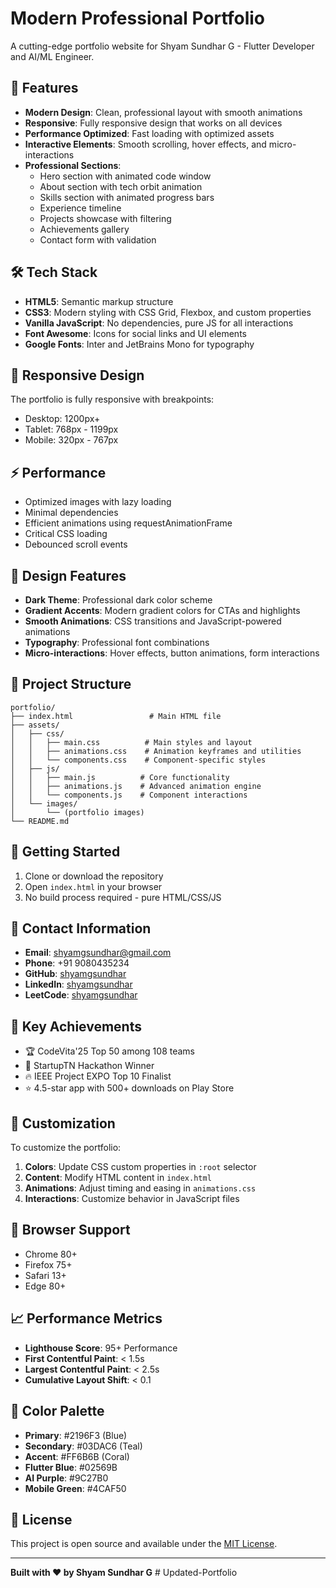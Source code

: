 # Modern Professional Portfolio

A cutting-edge portfolio website for Shyam Sundhar G - Flutter Developer and AI/ML Engineer.

## 🚀 Features

- **Modern Design**: Clean, professional layout with smooth animations
- **Responsive**: Fully responsive design that works on all devices
- **Performance Optimized**: Fast loading with optimized assets
- **Interactive Elements**: Smooth scrolling, hover effects, and micro-interactions
- **Professional Sections**: 
  - Hero section with animated code window
  - About section with tech orbit animation
  - Skills section with animated progress bars
  - Experience timeline
  - Projects showcase with filtering
  - Achievements gallery
  - Contact form with validation

## 🛠️ Tech Stack

- **HTML5**: Semantic markup structure
- **CSS3**: Modern styling with CSS Grid, Flexbox, and custom properties
- **Vanilla JavaScript**: No dependencies, pure JS for all interactions
- **Font Awesome**: Icons for social links and UI elements
- **Google Fonts**: Inter and JetBrains Mono for typography

## 📱 Responsive Design

The portfolio is fully responsive with breakpoints:
- Desktop: 1200px+
- Tablet: 768px - 1199px
- Mobile: 320px - 767px

## ⚡ Performance

- Optimized images with lazy loading
- Minimal dependencies
- Efficient animations using requestAnimationFrame
- Critical CSS loading
- Debounced scroll events

## 🎨 Design Features

- **Dark Theme**: Professional dark color scheme
- **Gradient Accents**: Modern gradient colors for CTAs and highlights
- **Smooth Animations**: CSS transitions and JavaScript-powered animations
- **Typography**: Professional font combinations
- **Micro-interactions**: Hover effects, button animations, form interactions

## 📂 Project Structure

```
portfolio/
├── index.html                 # Main HTML file
├── assets/
│   ├── css/
│   │   ├── main.css          # Main styles and layout
│   │   ├── animations.css    # Animation keyframes and utilities
│   │   └── components.css    # Component-specific styles
│   ├── js/
│   │   ├── main.js          # Core functionality
│   │   ├── animations.js    # Advanced animation engine
│   │   └── components.js    # Component interactions
│   └── images/
│       └── (portfolio images)
└── README.md
```

## 🚀 Getting Started

1. Clone or download the repository
2. Open `index.html` in your browser
3. No build process required - pure HTML/CSS/JS

## 📧 Contact Information

- **Email**: shyamgsundhar@gmail.com
- **Phone**: +91 9080435234
- **GitHub**: [shyamgsundhar](https://github.com/shyamgsundhar)
- **LinkedIn**: [shyamgsundhar](https://linkedin.com/in/shyamgsundhar)
- **LeetCode**: [shyamgsundhar](https://leetcode.com/shyamgsundhar)

## 🎯 Key Achievements

- 🏆 CodeVita'25 Top 50 among 108 teams
- 🥇 StartupTN Hackathon Winner
- 🔥 IEEE Project EXPO Top 10 Finalist
- ⭐ 4.5-star app with 500+ downloads on Play Store

## 🔧 Customization

To customize the portfolio:

1. **Colors**: Update CSS custom properties in `:root` selector
2. **Content**: Modify HTML content in `index.html`
3. **Animations**: Adjust timing and easing in `animations.css`
4. **Interactions**: Customize behavior in JavaScript files

## 📱 Browser Support

- Chrome 80+
- Firefox 75+
- Safari 13+
- Edge 80+

## 📈 Performance Metrics

- **Lighthouse Score**: 95+ Performance
- **First Contentful Paint**: < 1.5s
- **Largest Contentful Paint**: < 2.5s
- **Cumulative Layout Shift**: < 0.1

## 🎨 Color Palette

- **Primary**: #2196F3 (Blue)
- **Secondary**: #03DAC6 (Teal)
- **Accent**: #FF6B6B (Coral)
- **Flutter Blue**: #02569B
- **AI Purple**: #9C27B0
- **Mobile Green**: #4CAF50

## 📝 License

This project is open source and available under the [MIT License](LICENSE).

---

**Built with ❤️ by Shyam Sundhar G**
#   U p d a t e d - P o r t f o l i o  
 